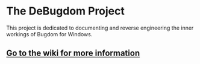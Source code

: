 # The DeBugdom Project

This project is dedicated to documenting and reverse engineering the inner workings of Bugdom for Windows.

## [Go to the wiki for more information](https://github.com/nutmeg-5000/bugdom/wiki)
